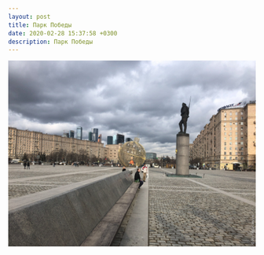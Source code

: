 ```yaml
---
layout: post
title: Парк Победы
date: 2020-02-28 15:37:58 +0300
description: Парк Победы
---
```


<img src="/assets/images/2020/02/2020-02-28_15-37-58_IMG_3072_web.jpg" class="img-fluid mx-auto d-block" alt="Парк Победы" />
